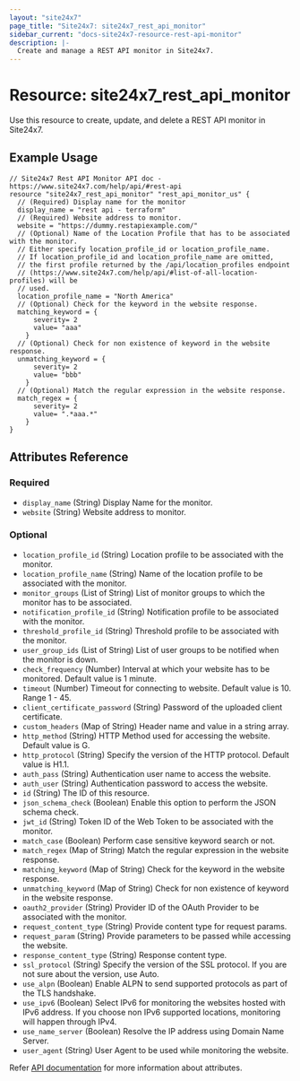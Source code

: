 ```yaml
---
layout: "site24x7"
page_title: "Site24x7: site24x7_rest_api_monitor"
sidebar_current: "docs-site24x7-resource-rest-api-monitor"
description: |-
  Create and manage a REST API monitor in Site24x7.
---
```


# Resource: site24x7\_rest\_api\_monitor

Use this resource to create, update, and delete a REST API monitor in Site24x7.

## Example Usage

```hcl
// Site24x7 Rest API Monitor API doc - https://www.site24x7.com/help/api/#rest-api
resource "site24x7_rest_api_monitor" "rest_api_monitor_us" {
  // (Required) Display name for the monitor
  display_name = "rest api - terraform"
  // (Required) Website address to monitor.
  website = "https://dummy.restapiexample.com/"
  // (Optional) Name of the Location Profile that has to be associated with the monitor. 
  // Either specify location_profile_id or location_profile_name.
  // If location_profile_id and location_profile_name are omitted,
  // the first profile returned by the /api/location_profiles endpoint
  // (https://www.site24x7.com/help/api/#list-of-all-location-profiles) will be
  // used.
  location_profile_name = "North America"
  // (Optional) Check for the keyword in the website response.
  matching_keyword = {
 	  severity= 2
 	  value= "aaa"
 	}
  // (Optional) Check for non existence of keyword in the website response.
  unmatching_keyword = {
 	  severity= 2
 	  value= "bbb"
 	}
  // (Optional) Match the regular expression in the website response.
  match_regex = {
 	  severity= 2
 	  value= ".*aaa.*"
 	}
}
```

## Attributes Reference


### Required

* `display_name` (String) Display Name for the monitor.
* `website` (String) Website address to monitor.

### Optional

* `location_profile_id` (String) Location profile to be associated with the monitor.
* `location_profile_name` (String) Name of the location profile to be associated with the monitor.
* `monitor_groups` (List of String) List of monitor groups to which the monitor has to be associated.
* `notification_profile_id` (String) Notification profile to be associated with the monitor.
* `threshold_profile_id` (String) Threshold profile to be associated with the monitor.
* `user_group_ids` (List of String) List of user groups to be notified when the monitor is down.
* `check_frequency` (Number) Interval at which your website has to be monitored. Default value is 1 minute.
* `timeout` (Number) Timeout for connecting to website. Default value is 10. Range 1 - 45.
* `client_certificate_password` (String) Password of the uploaded client certificate.
* `custom_headers` (Map of String) Header name and value in a string array.
* `http_method` (String) HTTP Method used for accessing the website. Default value is G.
* `http_protocol` (String) Specify the version of the HTTP protocol. Default value is H1.1.
* `auth_pass` (String) Authentication user name to access the website.
* `auth_user` (String) Authentication password to access the website.
* `id` (String) The ID of this resource.
* `json_schema_check` (Boolean) Enable this option to perform the JSON schema check.
* `jwt_id` (String) Token ID of the Web Token to be associated with the monitor.
* `match_case` (Boolean) Perform case sensitive keyword search or not.
* `match_regex` (Map of String) Match the regular expression in the website response.
* `matching_keyword` (Map of String) Check for the keyword in the website response.
* `unmatching_keyword` (Map of String) Check for non existence of keyword in the website response.
* `oauth2_provider` (String) Provider ID of the OAuth Provider to be associated with the monitor.
* `request_content_type` (String) Provide content type for request params.
* `request_param` (String) Provide parameters to be passed while accessing the website.
* `response_content_type` (String) Response content type.
* `ssl_protocol` (String) Specify the version of the SSL protocol. If you are not sure about the version, use Auto.
* `use_alpn` (Boolean) Enable ALPN to send supported protocols as part of the TLS handshake.
* `use_ipv6` (Boolean) Select IPv6 for monitoring the websites hosted with IPv6 address. If you choose non IPv6 supported locations, monitoring will happen through IPv4.
* `use_name_server` (Boolean) Resolve the IP address using Domain Name Server.
* `user_agent` (String) User Agent to be used while monitoring the website.


Refer [API documentation](https://www.site24x7.com/help/api/#rest-api) for more information about attributes.
